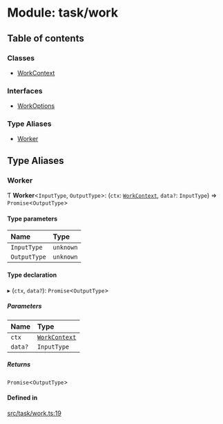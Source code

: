 # Module: task/work

## Table of contents

### Classes

- [WorkContext](../classes/task_work.WorkContext.md)

### Interfaces

- [WorkOptions](../interfaces/task_work.WorkOptions.md)

### Type Aliases

- [Worker](task_work.md#worker)

## Type Aliases

### Worker

Ƭ **Worker**<`InputType`, `OutputType`\>: (`ctx`: [`WorkContext`](../classes/task_work.WorkContext.md), `data?`: `InputType`) => `Promise`<`OutputType`\>

#### Type parameters

| Name | Type |
| :------ | :------ |
| `InputType` | `unknown` |
| `OutputType` | `unknown` |

#### Type declaration

▸ (`ctx`, `data?`): `Promise`<`OutputType`\>

##### Parameters

| Name | Type |
| :------ | :------ |
| `ctx` | [`WorkContext`](../classes/task_work.WorkContext.md) |
| `data?` | `InputType` |

##### Returns

`Promise`<`OutputType`\>

#### Defined in

[src/task/work.ts:19](https://github.com/golemfactory/golem-js/blob/c28a1b0/src/task/work.ts#L19)
